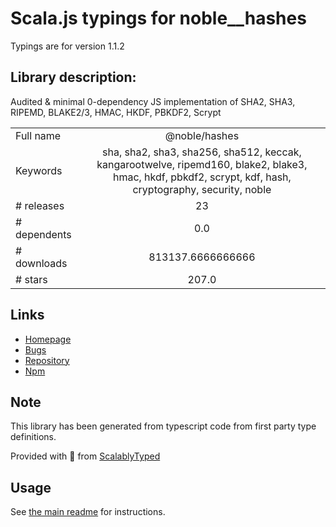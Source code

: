
# Scala.js typings for noble__hashes

Typings are for version 1.1.2

## Library description:
Audited & minimal 0-dependency JS implementation of SHA2, SHA3, RIPEMD, BLAKE2/3, HMAC, HKDF, PBKDF2, Scrypt

|                    |                 |
| ------------------ | :-------------: |
| Full name          | @noble/hashes |
| Keywords           | sha, sha2, sha3, sha256, sha512, keccak, kangarootwelve, ripemd160, blake2, blake3, hmac, hkdf, pbkdf2, scrypt, kdf, hash, cryptography, security, noble |
| # releases         | 23 |
| # dependents       | 0.0 |
| # downloads        | 813137.6666666666 |
| # stars            | 207.0 |

## Links
- [Homepage](https://paulmillr.com/noble/)
- [Bugs](https://github.com/paulmillr/noble-hashes/issues)
- [Repository](https://github.com/paulmillr/noble-hashes)
- [Npm](https://www.npmjs.com/package/%40noble%2Fhashes)
    


## Note
This library has been generated from typescript code from first party type definitions.

Provided with :purple_heart: from [ScalablyTyped](https://github.com/oyvindberg/ScalablyTyped)

## Usage
See [the main readme](../../readme.md) for instructions.


